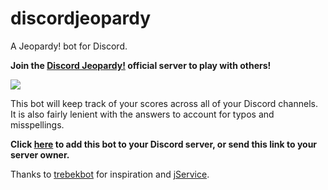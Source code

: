 # discordjeopardy

A Jeopardy! bot for Discord.

**Join the [Discord Jeopardy!](https://discord.gg/zMmvVq5) official server to play with others!**

![](https://i.imgur.com/QTts4bu.jpg)

This bot will keep track of your scores across all of your Discord channels. It is also fairly lenient with the answers to account for typos and misspellings.

**Click [here](https://discordapp.com/oauth2/authorize?&client_id=400786664861204481&scope=bot&permissions=0) to add this bot to your Discord server, or send this link to your server owner.**

Thanks to [trebekbot](https://github.com/gesteves/trebekbot) for inspiration and [jService](http://jservice.io/).
